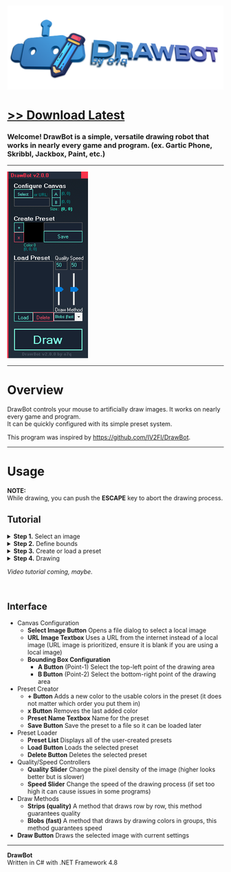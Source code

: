 <img src="assets/images/banner.png">

# [<b>>> Download Latest</b>](https://github.com/o7q/DrawBot/releases/download/v2.1.0.0/DrawBot.exe)
### Welcome! DrawBot is a simple, versatile drawing robot that works in nearly every game and program. (ex. Gartic Phone, Skribbl, Jackbox, Paint, etc.)

---

<img src="assets/images/program.png">

---

# Overview
DrawBot controls your mouse to artificially draw images. It works on nearly every game and program.\
It can be quickly configured with its simple preset system.

This program was inspired by https://github.com/IV2FI/DrawBot.

---

# Usage
**NOTE:** \
While drawing, you can push the **ESCAPE** key to abort the drawing process.

<!-- *You don't want to know how many times I screwed up my computer while developing DrawBot by making my mouse spazzing out. Don't worry, the program is pretty safe now, but I still kept the feature just in case of course.* 😉 -->

## Tutorial

<details>
<summary><b>Step 1.</b> Select an image</summary>

- **1.1** Click the **Select Button** OR paste in a direct URL to an image (URLs are prioritized, if you are using a local image ensure the URL textbox is empty)

</details>

<details>
<summary><b>Step 2.</b> Define bounds</summary>


- **2.1** Click the **A Button** and then click on the **top-left** of your canvas where the image will be drawn, this will define the first point
- **2.2** Click the **B Button** and then click on the **bottom-right** of your canvas where the image will be drawn, this will define the second point

</details>

<details>
<summary><b>Step 3.</b> Create or load a preset</summary>

- To create a preset
    - Note: *The preset system will save all colors that you select, click "Save" only when you've selected all of the colors you wanted for that preset.
    - **3.1** Click the **Add Color Button** and then click on a color on the visible color palette of the program/game
    - **3.2** Repeat step **3.1** until you have selected all of the colors you need (note: it does not matter in which order you select them, the program will automatically determine which color to use when drawing, also, you can click the **Reset Button** to restart the preset creation process)
    - **3.3** Name the preset by typing a name inside the textbox, click the **Save Button** to save it
- To load a preset
    - **3.1** Select a preset inside of the **Preset List**
    - **3.2** Click the **Load Button** to load the selected preset (note: click the **Delete Button** to delete the selected preset)

</details>

<details>
<summary><b>Step 4.</b> Drawing</summary>

- **4.1** Determine the draw settings with the **Quality** and **Speed** sliders. Quality will increase the pixel density at the cost of slowness. Speed will increase speed, speeds too high can cause issues on some programs/games
- **4.2** Select the draw method (info about these are at the bottom of the interface dictionary)
- **4.3** Click the **Draw Button** to start! **Remember:** You can push the **ESCAPE** key to abort the drawing process.

</details>

*Video tutorial coming, maybe.*

<br>

## Interface
- Canvas Configuration
    - **Select Image Button** Opens a file dialog to select a local image
    - **URL Image Textbox** Uses a URL from the internet instead of a local image (URL image is prioritized, ensure it is blank if you are using a local image)
    - **Bounding Box Configuration**
        - **A Button** (Point-1) Select the top-left point of the drawing area
        - **B Button** (Point-2) Select the bottom-right point of the drawing area
- Preset Creator
    - **+ Button** Adds a new color to the usable colors in the preset (it does not matter which order you put them in)
    - **x Button** Removes the last added color
    - **Preset Name Textbox** Name for the preset
    - **Save Button** Save the preset to a file so it can be loaded later
- Preset Loader
    - **Preset List** Displays all of the user-created presets
    - **Load Button** Loads the selected preset
    - **Delete Button** Deletes the selected preset
- Quality/Speed Controllers
    - **Quality Slider** Change the pixel density of the image (higher looks better but is slower)
    - **Speed Slider** Change the speed of the drawing process (if set too high it can cause issues in some programs)
- Draw Methods
    - **Strips (quality)** A method that draws row by row, this method guarantees quality
    - **Blobs (fast)** A method that draws by drawing colors in groups, this method guarantees speed
- **Draw Button** Draws the selected image with current settings

---

**DrawBot** \
Written in C# with .NET Framework 4.8